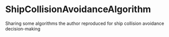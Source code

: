 # ShipCollisionAvoidanceAlgorithm
Sharing some algorithms the author reproduced for ship collision avoidance decision-making
